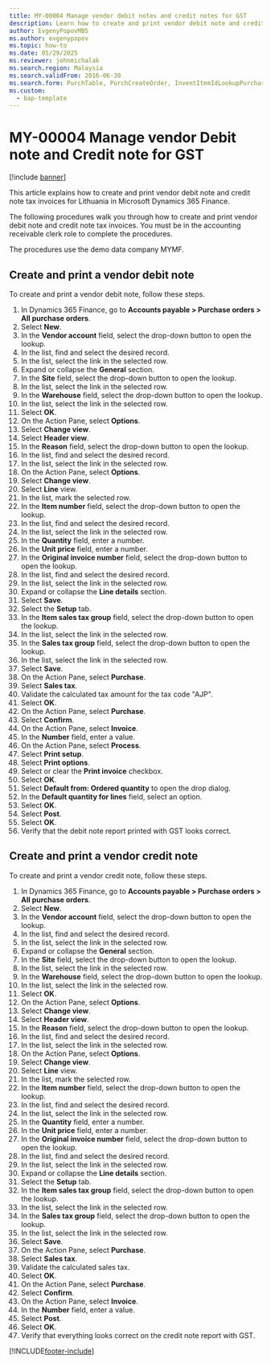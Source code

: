 ```yaml
--- 
title: MY-00004 Manage vendor debit notes and credit notes for GST
description: Learn how to create and print vendor debit note and credit note tax invoices for Lithuania in Microsoft Dynamics 365 Finance.
author: EvgenyPopovMBS
ms.author: evgenypopov
ms.topic: how-to
ms.date: 05/29/2025
ms.reviewer: johnmichalak   
ms.search.region: Malaysia
ms.search.validFrom: 2016-06-30
ms.search.form: PurchTable, PurchCreateOrder, InventItemIdLookupPurchase, VendInvoiceJourLookup_MY, TaxGroupLookup, TaxTmpWorkTrans, VendEditInvoice, VendEditInvoiceDefaultQuantityForLinesDropDialog, SrsReportViewerForm, DefaultDashboard 
ms.custom: 
  - bap-template
---
```


# MY-00004 Manage vendor Debit note and Credit note for GST

[!include [banner](../../includes/banner.md)]

This article explains how to create and print vendor debit note and credit note tax invoices for Lithuania in Microsoft Dynamics 365 Finance.

The following procedures walk you through how to create and print vendor debit note and credit note tax invoices. You must be in the accounting receivable clerk role to complete the procedures.

The procedures use the demo data company MYMF.

## Create and print a vendor debit note

To create and print a vendor debit note, follow these steps.

1. In Dynamics 365 Finance, go to **Accounts payable \> Purchase orders \> All purchase orders**.
1. Select **New**.
1. In the **Vendor account** field, select the drop-down button to open the lookup.
1. In the list, find and select the desired record.
1. In the list, select the link in the selected row.
1. Expand or collapse the **General** section.
1. In the **Site** field, select the drop-down button to open the lookup.
1. In the list, select the link in the selected row.
1. In the **Warehouse** field, select the drop-down button to open the lookup.
1. In the list, select the link in the selected row.
1. Select **OK**.
1. On the Action Pane, select **Options**.
1. Select **Change view**.
1. Select **Header view**.
1. In the **Reason** field, select the drop-down button to open the lookup.
1. In the list, find and select the desired record.
1. In the list, select the link in the selected row.
1. On the Action Pane, select **Options**.
1. Select **Change view**.
1. Select **Line** view.
1. In the list, mark the selected row.
1. In the **Item number** field, select the drop-down button to open the lookup.
1. In the list, find and select the desired record.
1. In the list, select the link in the selected row.
1. In the **Quantity** field, enter a number.
1. In the **Unit price** field, enter a number.
1. In the **Original invoice number** field, select the drop-down button to open the lookup.
1. In the list, find and select the desired record.
1. In the list, select the link in the selected row.
1. Expand or collapse the **Line details** section.
1. Select **Save**.
1. Select the **Setup** tab.
1. In the **Item sales tax group** field, select the drop-down button to open the lookup.
1. In the list, select the link in the selected row.
1. In the **Sales tax group** field, select the drop-down button to open the lookup.
1. In the list, select the link in the selected row.
1. Select **Save**.
1. On the Action Pane, select **Purchase**.
1. Select **Sales tax**.
1. Validate the calculated tax amount for the tax code "AJP".  
1. Select **OK**.
1. On the Action Pane, select **Purchase**.
1. Select **Confirm**.
1. On the Action Pane, select **Invoice**.
1. In the **Number** field, enter a value.
1. On the Action Pane, select **Process**.
1. Select **Print setup**.
1. Select **Print options**.
1. Select or clear the **Print invoice** checkbox.
1. Select **OK**.
1. Select **Default from: Ordered quantity** to open the drop dialog.
1. In the **Default quantity for lines** field, select an option.
1. Select **OK**.
1. Select **Post**.
1. Select **OK**.
1. Verify that the debit note report printed with GST looks correct.  

## Create and print a vendor credit note

To create and print a vendor credit note, follow these steps.

1. In Dynamics 365 Finance, go to **Accounts payable \> Purchase orders \> All purchase orders**.
1. Select **New**.
1. In the **Vendor account** field, select the drop-down button to open the lookup.
1. In the list, find and select the desired record.
1. In the list, select the link in the selected row.
1. Expand or collapse the **General** section.
1. In the **Site** field, select the drop-down button to open the lookup.
1. In the list, select the link in the selected row.
1. In the **Warehouse** field, select the drop-down button to open the lookup.
1. In the list, select the link in the selected row.
1. Select **OK**.
1. On the Action Pane, select **Options**.
1. Select **Change view**.
1. Select **Header view**.
1. In the **Reason** field, select the drop-down button to open the lookup.
1. In the list, find and select the desired record.
1. In the list, select the link in the selected row.
1. On the Action Pane, select **Options**.
1. Select **Change view**.
1. Select **Line** view.
1. In the list, mark the selected row.
1. In the **Item number** field, select the drop-down button to open the lookup.
1. In the list, find and select the desired record.
1. In the list, select the link in the selected row.
1. In the **Quantity** field, enter a number.
1. In the **Unit price** field, enter a number.
1. In the **Original invoice number** field, select the drop-down button to open the lookup.
1. In the list, find and select the desired record.
1. In the list, select the link in the selected row.
1. Expand or collapse the **Line details** section.
1. Select the **Setup** tab.
1. In the **Item sales tax group** field, select the drop-down button to open the lookup.
1. In the list, select the link in the selected row.
1. In the **Sales tax group** field, select the drop-down button to open the lookup.
1. In the list, select the link in the selected row.
1. Select **Save**.
1. On the Action Pane, select **Purchase**.
1. Select **Sales tax**.
1. Validate the calculated sales tax.  
1. Select **OK**.
1. On the Action Pane, select **Purchase**.
1. Select **Confirm**.
1. On the Action Pane, select **Invoice**.
1. In the **Number** field, enter a value.
1. Select **Post**.
1. Select **OK**.
1. Verify that everything looks correct on the credit note report with GST.  



[!INCLUDE[footer-include](../../../includes/footer-banner.md)]
